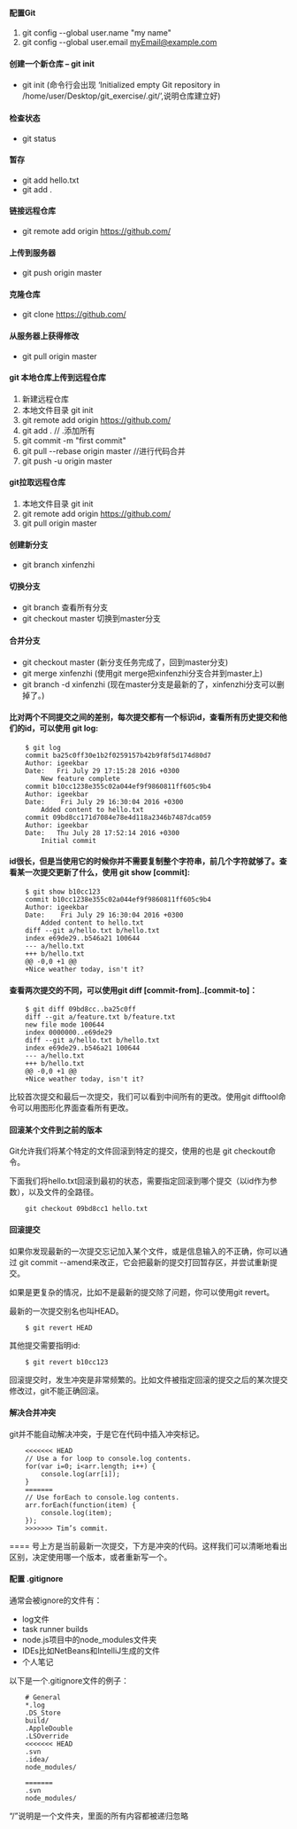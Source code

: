 #### 配置Git
1. git config --global user.name "my name"
2. git config --global user.email myEmail@example.com

#### 创建一个新仓库 – git init
* git init (命令行会出现  ‘Initialized empty Git repository in /home/user/Desktop/git_exercise/.git/’,说明仓库建立好)

#### 检查状态 
* git status

#### 暂存 
* git add hello.txt
* git add .

#### 链接远程仓库 
* git remote add origin https://github.com/

#### 上传到服务器 
* git push origin master 

#### 克隆仓库 
* git clone https://github.com/

#### 从服务器上获得修改 
* git pull origin master 

#### git 本地仓库上传到远程仓库
1. 新建远程仓库
2. 本地文件目录 git init
3. git remote add origin https://github.com/
4. git add .  // .添加所有
5. git commit -m "first commit"
6. git pull --rebase origin master //进行代码合并
7. git push -u origin master

#### git拉取远程仓库
1.  本地文件目录 git init
2. git remote add origin https://github.com/
3. git pull origin master

#### 创建新分支
* git branch xinfenzhi

#### 切换分支
* git branch  查看所有分支
* git checkout master 切换到master分支

#### 合并分支
* git checkout master (新分支任务完成了，回到master分支)
* git merge xinfenzhi (使用git merge把xinfenzhi分支合并到master上)
* git branch -d xinfenzhi (现在master分支是最新的了，xinfenzhi分支可以删掉了。)

#### 比对两个不同提交之间的差别，每次提交都有一个标识id，查看所有历史提交和他们的id，可以使用 git log:
        $ git log 
        commit ba25c0ff30e1b2f0259157b42b9f8f5d174d80d7 
        Author: igeekbar 
        Date:   Fri July 29 17:15:28 2016 +0300 
            New feature complete 
        commit b10cc1238e355c02a044ef9f9860811ff605c9b4 
        Author: igeekbar 
        Date:    Fri July 29 16:30:04 2016 +0300 
            Added content to hello.txt 
        commit 09bd8cc171d7084e78e4d118a2346b7487dca059 
        Author: igeekbar 
        Date:   Thu July 28 17:52:14 2016 +0300 
            Initial commit
#### id很长，但是当使用它的时候你并不需要复制整个字符串，前几个字符就够了。查看某一次提交更新了什么，使用 git show [commit]:
        $ git show b10cc123 
        commit b10cc1238e355c02a044ef9f9860811ff605c9b4 
        Author: igeekbar 
        Date:    Fri July 29 16:30:04 2016 +0300 
            Added content to hello.txt 
        diff --git a/hello.txt b/hello.txt 
        index e69de29..b546a21 100644 
        --- a/hello.txt 
        +++ b/hello.txt 
        @@ -0,0 +1 @@ 
        +Nice weather today, isn't it?


#### 查看两次提交的不同，可以使用git diff [commit-from]..[commit-to]：
        $ git diff 09bd8cc..ba25c0ff 
        diff --git a/feature.txt b/feature.txt 
        new file mode 100644 
        index 0000000..e69de29 
        diff --git a/hello.txt b/hello.txt 
        index e69de29..b546a21 100644 
        --- a/hello.txt 
        +++ b/hello.txt 
        @@ -0,0 +1 @@ 
        +Nice weather today, isn't it?

比较首次提交和最后一次提交，我们可以看到中间所有的更改。使用git difftool命令可以用图形化界面查看所有更改。

#### 回滚某个文件到之前的版本
Git允许我们将某个特定的文件回滚到特定的提交，使用的也是 git checkout命令。

下面我们将hello.txt回滚到最初的状态，需要指定回滚到哪个提交（以id作为参数），以及文件的全路径。

        git checkout 09bd8cc1 hello.txt

#### 回滚提交
如果你发现最新的一次提交忘记加入某个文件，或是信息输入的不正确，你可以通过 git commit --amend来改正，它会把最新的提交打回暂存区，并尝试重新提交。

如果是更复杂的情况，比如不是最新的提交除了问题，你可以使用git revert。

最新的一次提交别名也叫HEAD。

        $ git revert HEAD

其他提交需要指明id:

        $ git revert b10cc123

回滚提交时，发生冲突是非常频繁的。比如文件被指定回滚的提交之后的某次提交修改过，git不能正确回滚。

#### 解决合并冲突
git并不能自动解决冲突，于是它在代码中插入冲突标记。

        <<<<<<< HEAD 
        // Use a for loop to console.log contents. 
        for(var i=0; i<arr.length; i++) { 
            console.log(arr[i]); 
        } 
        ======= 
        // Use forEach to console.log contents. 
        arr.forEach(function(item) { 
            console.log(item); 
        }); 
        >>>>>>> Tim’s commit.

==== 号上方是当前最新一次提交，下方是冲突的代码。这样我们可以清晰地看出区别，决定使用哪一个版本，或者重新写一个。

#### 配置 .gitignore
通常会被ignore的文件有：

* log文件
* task runner builds
* node.js项目中的node_modules文件夹
* IDEs比如NetBeans和IntelliJ生成的文件
* 个人笔记

以下是一个.gitignore文件的例子：

        # General
        *.log 
        .DS_Store
        build/ 
        .AppleDouble
        .LSOverride
        <<<<<<< HEAD
        .svn
        .idea/
        node_modules/

        =======
        .svn
        node_modules/

“/”说明是一个文件夹，里面的所有内容都被递归忽略









